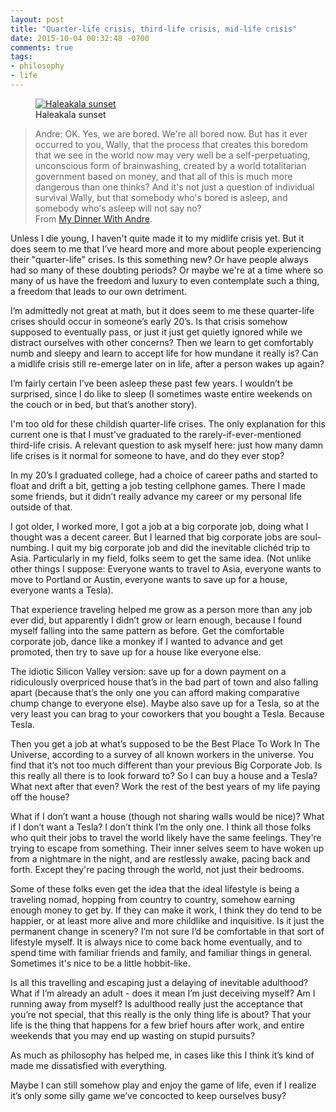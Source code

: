```yaml
---
layout: post
title: "Quarter-life crisis, third-life crisis, mid-life crisis"
date: 2015-10-04 00:32:48 -0700
comments: true
tags:
- philosophy
- life
---
```


<figure itemprop="image" itemscope="" itemtype="http://schema.org/ImageObject" class="center">
    <meta itemprop="width" content="1000" />
    <meta itemprop="height" content="666" />
    <meta itemprop="url" content="https://www.davidbcalhoun.com/wp-content/uploads/2015/haleakala-sunset-david-calhoun.jpg" />
    <a href="https://www.davidbcalhoun.com/wp-content/uploads/2015/haleakala-sunset-david-calhoun.jpg">
        <img itemprop="contentUrl" src="https://www.davidbcalhoun.com/wp-content/uploads/2015/haleakala-sunset-david-calhoun.jpg" title="Haleakala sunset" />
    </a>
    <figcaption itemprop="caption">Haleakala sunset</figcaption>
</figure>


> Andre: OK. Yes, we are bored. We're all bored now. But has it ever occurred to you, Wally, that the process that creates this boredom that we see in the world now may very well be a self-perpetuating, unconscious form of brainwashing, created by a world totalitarian government based on money, and that all of this is much more dangerous than one thinks?  And it's not just a question of individual survival Wally, but that somebody who's bored is asleep, and somebody who's asleep will not say no?<br>From [My Dinner With Andre](https://www.youtube.com/watch?v=MRBZDmf1jSw).

Unless I die young, I haven't quite made it to my midlife crisis yet.  But it does seem to me that I’ve heard more and more about people experiencing their "quarter-life" crises.  Is this something new?  Or have people always had so many of these doubting periods?  Or maybe we're at a time where so many of us have the freedom and luxury to even contemplate such a thing, a freedom that leads to our own detriment.

I’m admittedly not great at math, but it does seem to me these quarter-life crises should occur in someone’s early 20’s.  Is that crisis somehow supposed to eventually pass, or just it just get quietly ignored while we distract ourselves with other concerns?  Then we learn to get comfortably numb and sleepy and learn to accept life for how mundane it really is?  Can a midlife crisis still re-emerge later on in life, after a person wakes up again?

I’m fairly certain I’ve been asleep these past few years.  I wouldn’t be surprised, since I do like to sleep (I sometimes waste entire weekends on the couch or in bed, but that’s another story).

I'm too old for these childish quarter-life crises.  The only explanation for this current one is that I must've graduated to the rarely-if-ever-mentioned third-life crisis.  A relevant question to ask myself here: just how many damn life crises is it normal for someone to have, and do they ever stop?

In my 20’s I graduated college, had a choice of career paths and started to float and drift a bit, getting a job testing cellphone games.  There I made some friends, but it didn’t really advance my career or my personal life outside of that.

I got older, I worked more, I got a job at a big corporate job, doing what I thought was a decent career.  But I learned that big corporate jobs are soul-numbing.  I quit my big corporate job and did the inevitable clichéd trip to Asia.  Particularly in my field, folks seem to get the same idea.  (Not unlike other things I suppose: Everyone wants to travel to Asia, everyone wants to move to Portland or Austin, everyone wants to save up for a house, everyone wants a Tesla).

That experience traveling helped me grow as a person more than any job ever did, but apparently I didn’t grow or learn enough, because I found myself falling into the same pattern as before.  Get the comfortable corporate job, dance like a monkey if I wanted to advance and get promoted, then try to save up for a house like everyone else.

The idiotic Silicon Valley version: save up for a down payment on a ridiculously overpriced house that’s in the bad part of town and also falling apart (because that’s the only one you can afford making comparative chump change to everyone else).  Maybe also save up for a Tesla, so at the very least you can brag to your coworkers that you bought a Tesla.  Because Tesla.

Then you get a job at what’s supposed to be the Best Place To Work In The Universe, according to a survey of all known workers in the universe.  You find that it’s not too much different than your previous Big Corporate Job.  Is this really all there is to look forward to?  So I can buy a house and a Tesla?  What next after that even?  Work the rest of the best years of my life paying off the house?

What if I don’t want a house (though not sharing walls would be nice)?  What if I don’t want a Tesla?  I don’t think I’m the only one.  I think all those folks who quit their jobs to travel the world likely have the same feelings.  They're trying to escape from something.  Their inner selves seem to have woken up from a nightmare in the night, and are restlessly awake, pacing back and forth.  Except they're pacing through the world, not just their bedrooms.

Some of these folks even get the idea that the ideal lifestyle is being a traveling nomad, hopping from country to country, somehow earning enough money to get by.  If they can make it work, I think they do tend to be happier, or at least more alive and more childlike and inquisitive.  Is it just the permanent change in scenery?  I’m not sure I’d be comfortable in that sort of lifestyle myself.  It is always nice to come back home eventually, and to spend time with familiar friends and family, and familiar things in general.  Sometimes it's nice to be a little hobbit-like.

Is all this travelling and escaping just a delaying of inevitable adulthood?  What if I’m already an adult - does it mean I’m just deceiving myself?  Am I running away from myself?  Is adulthood really just the acceptance that you’re not special, that this really is the only thing life is about?  That your life is the thing that happens for a few brief hours after work, and entire weekends that you may end up wasting on stupid pursuits?

As much as philosophy has helped me, in cases like this I think it’s kind of made me dissatisfied with everything.

Maybe I can still somehow play and enjoy the game of life, even if I realize it’s only some silly game we’ve concocted to keep ourselves busy?